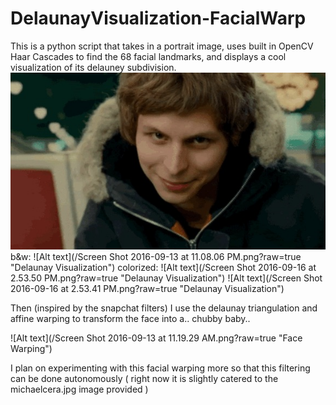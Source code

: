 # DelaunayVisualization-FacialWarp
This is a python script that takes in a portrait image, uses built in OpenCV Haar Cascades to find the 68 facial landmarks, 
and displays a cool visualization of its delauney subdivision.  
![Alt text](/michaelcera.jpg "Original Michael Cera")
b&w:
![Alt text](/Screen Shot 2016-09-13 at 11.08.06 PM.png?raw=true "Delaunay Visualization")
colorized:
![Alt text](/Screen Shot 2016-09-16 at 2.53.50 PM.png?raw=true "Delaunay Visualization")
![Alt text](/Screen Shot 2016-09-16 at 2.53.41 PM.png?raw=true "Delaunay Visualization")


Then (inspired by the snapchat filters) I use the delaunay triangulation and affine warping to transform the face into a.. 
chubby baby..

![Alt text](/Screen Shot 2016-09-13 at 11.19.29 AM.png?raw=true "Face Warping")

I plan on experimenting with this facial warping more so that this filtering can be done autonomously 
( right now it is slightly catered to the michaelcera.jpg image provided )
